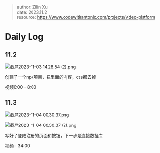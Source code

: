 > author: Zilin Xu  
> date: 2023.11.2  
> resource: https://www.codewithantonio.com/projects/video-platform

# Daily Log

## 11.2

![截屏2023-11-03 14.28.54 (2).png](https://p6-juejin.byteimg.com/tos-cn-i-k3u1fbpfcp/1fb352716dcb45f68acd339eda3181ab~tplv-k3u1fbpfcp-jj-mark:0:0:0:0:q75.image#?w=2880&h=1800&s=694488&e=png&b=1b1b1b)

创建了一个npx项目，把里面的内容，css都去掉

视频0:00 - 8:00

## 11.3

![截屏2023-11-04 00.30.37.png](https://p3-juejin.byteimg.com/tos-cn-i-k3u1fbpfcp/f5ea5a9dcc7c448f80aa6f0fea46d15a~tplv-k3u1fbpfcp-jj-mark:0:0:0:0:q75.image#?w=3008&h=1692&s=5189863&e=png&b=181616)

![截屏2023-11-04 00.30.37 (2).png](https://p9-juejin.byteimg.com/tos-cn-i-k3u1fbpfcp/ce6ed83a8c2f48ab95c5a5a1b3b245df~tplv-k3u1fbpfcp-jj-mark:0:0:0:0:q75.image#?w=2880&h=1800&s=902756&e=png&b=1e1e1e)

写好了登陆注册的页面和按钮，下一步是连接数据库

视频 - 34:00